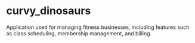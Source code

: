# curvy_dinosaurs
Application used for managing fitness businesses, including features such as class scheduling, membership management, and billing. 
